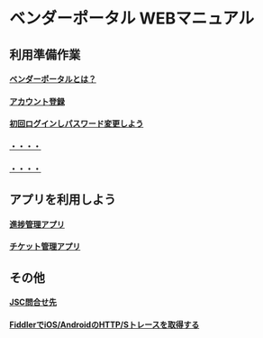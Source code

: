 # ベンダーポータル WEBマニュアル

## 利用準備作業 

#### [ベンダーポータルとは？](Security/Secure-AzureAD.md)

#### [アカウント登録](Security/Secure-AzureAD.md)

#### [初回ログインしパスワード変更しよう](Security/Discover-vulnerability.md) 

#### [・・・・](Security/Service-Account-Best-Practice.md)

#### [・・・・](Security/Block-Legacy-Auth.md)  

## アプリを利用しよう

#### [進捗管理アプリ](ADFS/Goodbye-ADFS.md)

#### [チケット管理アプリ](ADFS/ADFS-Config-Dump.md)


## その他
<!--##
#### [オンプレADを無くしたい](Hybrid/Goodbye-ADDS.md)
-->

#### [JSC問合せ先](Tools/Powershell-Setup.md)

#### [FiddlerでiOS/AndroidのHTTP/Sトレースを取得する](Tools/Fiddler-Mobile.md)

<!-- WIP #### [SSOのデバッグ](SSO-Debug.md) -->
